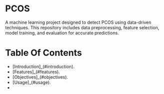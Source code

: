 # PCOS
A machine learning project designed to detect PCOS using data-driven techniques. This repository includes data preprocessing, feature selection, model training, and evaluation for accurate predictions.
# Table Of Contents
- [Introduction]_(#introduction).
- [Features]_(#features).
- [Objectives]_(#objectives).
- [Usage]_(#usage).
- 




